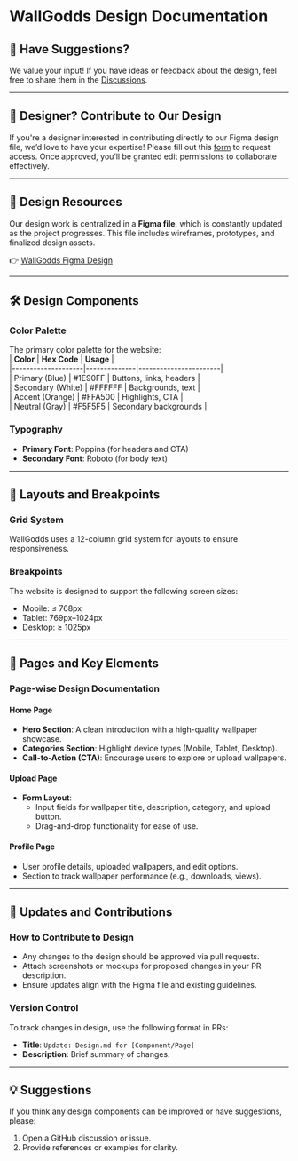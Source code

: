 # WallGodds Design Documentation

## 📝 Have Suggestions?

We value your input! If you have ideas or feedback about the design, feel free to share them in the [Discussions](https://github.com/Parnab03/WallGodds/discussions).

---

## 🎨 Designer? Contribute to Our Design

If you're a designer interested in contributing directly to our Figma design file, we’d love to have your expertise! Please fill out this [form](soon) to request access. Once approved, you’ll be granted edit permissions to collaborate effectively.

---

## 📂 Design Resources    
Our design work is centralized in a **Figma file**, which is constantly updated as the project progresses. This file includes wireframes, prototypes, and finalized design assets.  

👉 [WallGodds Figma Design](#)  

---

## 🛠️ Design Components  

###  **Color Palette**  
The primary color palette for the website:  
| **Color**         | **Hex Code** | **Usage**             |  
|--------------------|--------------|-----------------------|  
| Primary (Blue)     | #1E90FF      | Buttons, links, headers |  
| Secondary (White)  | #FFFFFF      | Backgrounds, text     |  
| Accent (Orange)    | #FFA500      | Highlights, CTA       |  
| Neutral (Gray)     | #F5F5F5      | Secondary backgrounds |  

###  **Typography**  
- **Primary Font**: Poppins (for headers and CTA)  
- **Secondary Font**: Roboto (for body text)  

---

## 📐 Layouts and Breakpoints  

###  **Grid System**  
WallGodds uses a 12-column grid system for layouts to ensure responsiveness.  

###  **Breakpoints**  
The website is designed to support the following screen sizes:  
- Mobile: ≤ 768px  
- Tablet: 769px–1024px  
- Desktop: ≥ 1025px  

---

## 📑 Pages and Key Elements  

###  **Page-wise Design Documentation**  

#### Home Page  
- **Hero Section**: A clean introduction with a high-quality wallpaper showcase.  
- **Categories Section**: Highlight device types (Mobile, Tablet, Desktop).  
- **Call-to-Action (CTA)**: Encourage users to explore or upload wallpapers.  

#### Upload Page  
- **Form Layout**:  
  - Input fields for wallpaper title, description, category, and upload button.  
  - Drag-and-drop functionality for ease of use.  

#### Profile Page  
- User profile details, uploaded wallpapers, and edit options.  
- Section to track wallpaper performance (e.g., downloads, views).  

---

## 🔄 Updates and Contributions  

###  **How to Contribute to Design**  
- Any changes to the design should be approved via pull requests.  
- Attach screenshots or mockups for proposed changes in your PR description.  
- Ensure updates align with the Figma file and existing guidelines.  

###  **Version Control**  
To track changes in design, use the following format in PRs:  
- **Title**: `Update: Design.md for [Component/Page]`  
- **Description**: Brief summary of changes.  

---

## 💡 Suggestions  
If you think any design components can be improved or have suggestions, please:  
1. Open a GitHub discussion or issue.  
2. Provide references or examples for clarity.  

